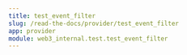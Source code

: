 ```yaml
---
title: test_event_filter
slug: /read-the-docs/provider/test_event_filter
app: provider
module: web3_internal.test.test_event_filter
---
```

